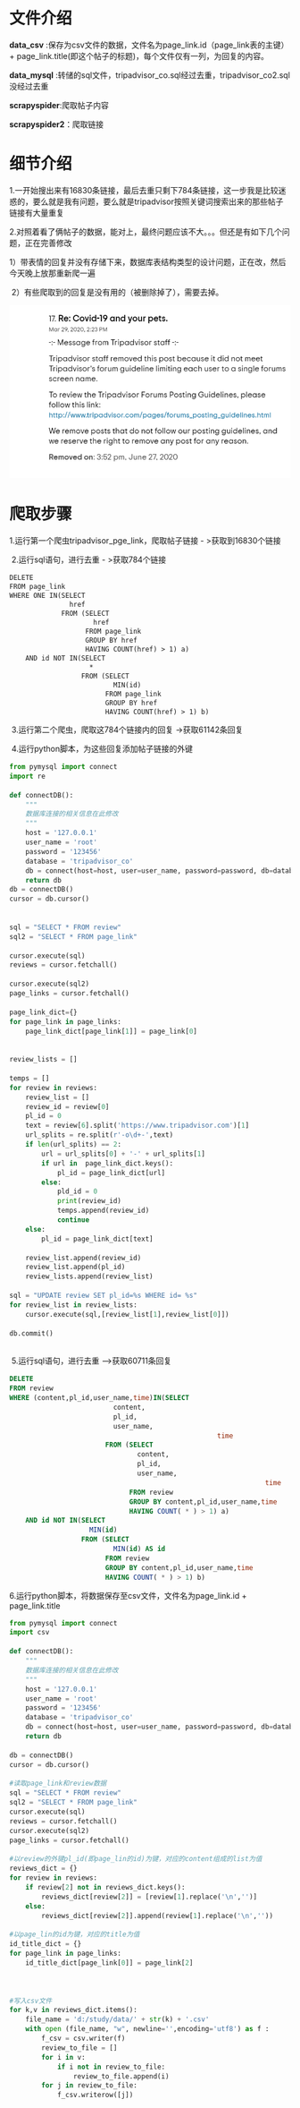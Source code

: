 # 文件介绍

**data_csv** :保存为csv文件的数据，文件名为page_link.id（page_link表的主键） + page_link.title(即这个帖子的标题)，每个文件仅有一列，为回复的内容。

**data_mysql** :转储的sql文件，tripadvisor_co.sql经过去重，tripadvisor_co2.sql没经过去重

**scrapyspider**:爬取帖子内容

**scrapyspider2**：爬取链接

# 细节介绍

1.一开始搜出来有16830条链接，最后去重只剩下784条链接，这一步我是比较迷惑的，要么就是我有问题，要么就是tripadvisor按照关键词搜索出来的那些帖子链接有大量重复

2.对照着看了俩帖子的数据，能对上，最终问题应该不大。。。但还是有如下几个问题，正在完善修改

​				1）带表情的回复并没有存储下来，数据库表结构类型的设计问题，正在改，然后今天晚上放那重新爬一遍

​				2）有些爬取到的回复是没有用的（被删除掉了），需要去掉。

![1598882125436](新建文件夹\1598882125436.png)

# 爬取步骤

1.运行第一个爬虫tripadvisor_pge_link，爬取帖子链接  - >获取到16830个链接

​			2.运行sql语句，进行去重   - >获取784个链接

```mysql
DELETE
FROM page_link
WHERE ONE IN(SELECT
               href
             FROM (SELECT
                     href
                   FROM page_link
                   GROUP BY href
                   HAVING COUNT(href) > 1) a)
    AND id NOT IN(SELECT
                    *
                  FROM (SELECT
                          MIN(id)
                        FROM page_link
                        GROUP BY href
                        HAVING COUNT(href) > 1) b)
```



​			3.运行第二个爬虫，爬取这784个链接内的回复 ->获取61142条回复

​			4.运行python脚本，为这些回复添加帖子链接的外键

```python
from pymysql import connect
import re

def connectDB():
    """
    数据库连接的相关信息在此修改
    """
    host = '127.0.0.1'
    user_name = 'root'
    password = '123456'
    database = 'tripadvisor_co'
    db = connect(host=host, user=user_name, password=password, db=database)
    return db
db = connectDB()
cursor = db.cursor()


sql = "SELECT * FROM review"
sql2 = "SELECT * FROM page_link"

cursor.execute(sql)
reviews = cursor.fetchall()

cursor.execute(sql2)
page_links = cursor.fetchall()

page_link_dict={}
for page_link in page_links:
    page_link_dict[page_link[1]] = page_link[0]
    

review_lists = []

temps = []
for review in reviews:
    review_list = []
    review_id = review[0]
    pl_id = 0
    text = review[6].split('https://www.tripadvisor.com')[1]
    url_splits = re.split(r'-o\d+-',text)
    if len(url_splits) == 2:
        url = url_splits[0] + '-' + url_splits[1]
        if url in  page_link_dict.keys():
            pl_id = page_link_dict[url]
        else:
            pld_id = 0
            print(review_id)
            temps.append(review_id)
            continue
    else:
        pl_id = page_link_dict[text]
    
    review_list.append(review_id)
    review_list.append(pl_id)
    review_lists.append(review_list)
    
sql = "UPDATE review SET pl_id=%s WHERE id= %s"
for review_list in review_lists:
    cursor.execute(sql,[review_list[1],review_list[0]])

db.commit()
    
```



​			5.运行sql语句，进行去重  —>获取60711条回复

```sql
DELETE
FROM review
WHERE (content,pl_id,user_name,time)IN(SELECT
                          content,
                          pl_id,
                          user_name,
													time
                        FROM (SELECT
                                content,
                                pl_id,
                                user_name,
																time
                              FROM review
                              GROUP BY content,pl_id,user_name,time
                              HAVING COUNT( * ) > 1) a)
    AND id NOT IN(SELECT
                    MIN(id)
                  FROM (SELECT
                          MIN(id) AS id
                        FROM review
                        GROUP BY content,pl_id,user_name,time
                        HAVING COUNT( * ) > 1) b)
```

6.运行python脚本，将数据保存至csv文件，文件名为page_link.id + page_link.title

```python
from pymysql import connect
import csv

def connectDB():
    """
    数据库连接的相关信息在此修改
    """
    host = '127.0.0.1'
    user_name = 'root'
    password = '123456'
    database = 'tripadvisor_co'
    db = connect(host=host, user=user_name, password=password, db=database)
    return db

db = connectDB()
cursor = db.cursor()

#读取page_link和review数据
sql = "SELECT * FROM review"
sql2 = "SELECT * FROM page_link"
cursor.execute(sql)
reviews = cursor.fetchall()
cursor.execute(sql2)
page_links = cursor.fetchall()

#以review的外键pl_id(即page_lin的id)为键，对应的content组成的list为值
reviews_dict = {}
for review in reviews:
    if review[2] not in reviews_dict.keys():
        reviews_dict[review[2]] = [review[1].replace('\n','')]
    else:
        reviews_dict[review[2]].append(review[1].replace('\n',''))

#以page_lin的id为键，对应的title为值        
id_title_dict = {}
for page_link in page_links:
    id_title_dict[page_link[0]] = page_link[2]
        
        
        
#写入csv文件
for k,v in reviews_dict.items():
    file_name = 'd:/study/data/' + str(k) + '.csv'
    with open (file_name, "w", newline='',encoding='utf8') as f :       #newline参数控制行之间是否空行
        f_csv = csv.writer(f)
        review_to_file = []
        for i in v:
            if i not in review_to_file:
                review_to_file.append(i)
        for j in review_to_file:
            f_csv.writerow([j])


 

```


